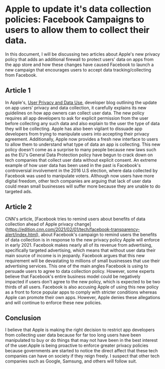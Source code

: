 # Apple to update it's data collection policies: Facebook Campaigns to users to allow them to collect their data.
In this document, I will be discussing two articles about Apple's new privacy policy that adds an additional firewall to protect users' data on apps from the app store and how these changes have caused Facebook to launch a new campaign that encourages users to accept data tracking/collecting from Facebook.
 
## Article 1
In Apple's, [User Privacy and Data Use](https://developer.apple.com/app-store/user-privacy-and-data-use/), developer blog outlining the update on app users' privacy and data collection, it carefully explains its new guidelines on how app owners can collect user data. The new policy requires all app developers to ask for explicit permission from the user before collecting any such data and also explain to the user the type of data they will be collecting. Apple has also been vigilant to dissuade app developers from trying to manipulate users into accepting their privacy agreement. Additionally, Apple now provides a fresh new interface to users to allow them to understand what type of data an app is collecting. This new policy doesn't come as a surprise to many people because new laws such as the EU's General Data Protection policy have begun to crack down on tech companies that collect user data without explicit consent. An extreme example of how user data has been used in the past is Facebook's controversial involvement in the 2016 U.S election, where data collected by Facebook was used to manipulate voters. Although now users have more digital freedom, other tech companies are arguing that lack of user data could mean small businesses will suffer more because they are unable to do targeted ads. 
 
## Article 2
CNN's article, [Facebook tries to remind users about benefits of data collection ahead of Apple privacy change]
(https://edition.cnn.com/2021/02/01/tech/facebook-transparency-alert/index.html), about Facebook's campaign to remind users the benefits of data collection is in response to the new privacy policy Apple will enforce in early 2021. Facebook makes nearly all of its revenue from advertising, specifically targeted advertising, which means that without user data their main source of income is in jeopardy. Facebook argues that this new requirement will be devastating to millions of small businesses that use their advertising services. This one of the main angles Facebook is using to persuade users to agree to data collection policy. However, some experts believe that Facebook's entire business model could be negatively impacted if users don't agree to the new policy, which is expected to be two thirds of all users. Facebook is also accusing Apple of using this new policy as a front to force popular apps to comply with stricter conditions whereas Apple can promote their own apps. However, Apple denies these allegations and will continue to enforce these new policies.

## Conclusion

I believe that Apple is making the right decision to restrict app developers from collecting user data because for far too long users have been manipulated to buy or do things that may not have been in the best interest of the user.Apple is being proactive to enforce greater privacy policies because governments are started to notice the direct affect that these tech companies can have on society if they reign freely. I suspect that other tech companies such as Google, Samsung, and others will follow suit. 
